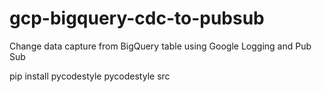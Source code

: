 # gcp-bigquery-cdc-to-pubsub
Change data capture from BigQuery table using Google Logging and Pub Sub


pip install pycodestyle
pycodestyle src